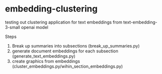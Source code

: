 # embedding-clustering
testing out clustering application for text embeddings from text-embedding-3-small openai model 


Steps

1. Break up summaries into subsections (break_up_summaries.py)
2. generate document embeddings for each subsection (generate_text_embeddings.py)
3. create graphics from embeddings (cluster_embeddings.py/wihin_section_embeddings.py)

